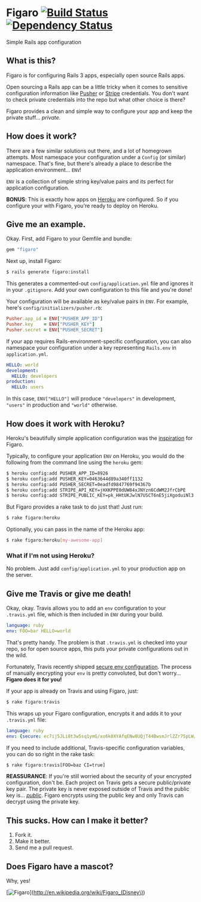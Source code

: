 # Figaro [![Build Status](https://secure.travis-ci.org/laserlemon/figaro.png)](http://travis-ci.org/laserlemon/figaro) [![Dependency Status](https://gemnasium.com/laserlemon/figaro.png)](https://gemnasium.com/laserlemon/figaro)

Simple Rails app configuration

## What is this?

Figaro is for configuring Rails 3 apps, especially open source Rails apps.

Open sourcing a Rails app can be a little tricky when it comes to sensitive configuration information like [Pusher](http://pusher.com/) or [Stripe](https://stripe.com/) credentials. You don't want to check private credentials into the repo but what other choice is there?

Figaro provides a clean and simple way to configure your app and keep the private stuff… _private_.

## How does it work?

There are a few similar solutions out there, and a lot of homegrown attempts. Most namespace your configuration under a `Config` (or similar) namespace. That's fine, but there's already a place to describe the application environment… `ENV`!

`ENV` is a collection of simple string key/value pairs and its perfect for application configuration.

**BONUS**: This is exactly how apps on [Heroku](http://www.heroku.com/) are configured. So if you configure your with Figaro, you're ready to deploy on Heroku.

## Give me an example.

Okay. First, add Figaro to your Gemfile and bundle:

```ruby
gem "figaro"
```

Next up, install Figaro:

```bash
$ rails generate figaro:install
```

This generates a commented-out `config/application.yml` file and ignores it in your `.gitignore`. Add your own configuration to this file and you're done!

Your configuration will be available as key/value pairs in `ENV`. For example, here's `config/initializers/pusher.rb`:

```ruby
Pusher.app_id = ENV["PUSHER_APP_ID"]
Pusher.key    = ENV["PUSHER_KEY"]
Pusher.secret = ENV["PUSHER_SECRET"]
```

If your app requires Rails-environment-specific configuration, you can also namespace your configuration under a key representing `Rails.env` in `application.yml`.

```yaml
HELLO: world
development:
  HELLO: developers
production:
  HELLO: users
```

In this case, `ENV["HELLO"]` will produce `"developers"` in development, `"users"` in production and `"world"` otherwise.

## How does it work with Heroku?

Heroku's beautifully simple application configuration was the [inspiration](http://laserlemon.com/blog/2011/03/08/heroku-friendly-application-configuration/) for Figaro.

Typically, to configure your application `ENV` on Heroku, you would do the following from the command line using the `heroku` gem:

```bash
$ heroku config:add PUSHER_APP_ID=8926
$ heroku config:add PUSHER_KEY=0463644d89a340ff1132
$ heroku config:add PUSHER_SECRET=0eadfd9847769f94367b
$ heroku config:add STRIPE_API_KEY=jHXKPPE0dUW84xJNYzn6CdWM2JfrCbPE
$ heroku config:add STRIPE_PUBLIC_KEY=pk_HHtUKJwlN7USCT6nE5jiXgoduiNl3
```

But Figaro provides a rake task to do just that! Just run:

```bash
$ rake figaro:heroku
```

Optionally, you can pass in the name of the Heroku app:

```bash
$ rake figaro:heroku[my-awesome-app]
```

### What if I'm not using Heroku?

No problem. Just add `config/application.yml` to your production app on the server.

## Give me Travis or give me death!

Okay, okay. Travis allows you to add an `env` configuration to your `.travis.yml` file, which is then included in `ENV` during your build.

```yaml
language: ruby
env: FOO=bar HELLO=world
```

That's pretty handy. The problem is that `.travis.yml` is checked into your repo, so for open source apps, this puts your private configurations out in the wild.

Fortunately, Travis recently shipped [secure env configuration](https://github.com/travis-ci/travis-core/pull/45). The process of manually encrypting your `env` is pretty convoluted, but don't worry… **Figaro does it for you!**

If your app is already on Travis and using Figaro, just:

```bash
$ rake figaro:travis
```

This wraps up your Figaro configuration, encrypts it and adds it to your `.travis.yml` file:

```yaml
language: ruby
env: {secure: ec7ij5JLi8t3w5sq1ymG/xo6k0XYAfqENw8UQjT44BwsmJrlZZr75pLW/IvfJXn1JpthRuQsdO6ba0aozYIDmswwsY/LbqYutHvEaIZSy9Eo5VISGeZdbhRSe9fIXgXKNnWMBLDez81cGhdumMs0LkwrQiQr5nk06yt8gndr2Dg=}
```

If you need to include additional, Travis-specific configuration variables, you can do so right in the rake task:

```bash
$ rake figaro:travis[FOO=baz CI=true]
```

**REASSURANCE**: If you're still worried about the security of your encrypted configuration, don't be. Each project on Travis gets a secure public/private key pair. The private key is never exposed outside of Travis and the public key is… [_public_](http://travis-ci.org/laserlemon/figaro.json). Figaro encrypts using the public key and only Travis can decrypt using the private key.

## This sucks. How can I make it better?

1. Fork it.
2. Make it better.
3. Send me a pull request.

## Does Figaro have a mascot?

Why, yes!

[![Figaro](http://images2.wikia.nocookie.net/__cb20100628192722/disney/images/5/53/Pinocchio-pinocchio-4947890-960-720.jpg "Figaro's mascot: Figaro")](http://en.wikipedia.org/wiki/Figaro_(Disney\))
